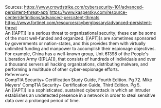 Sources:
https://www.crowdstrike.com/cybersecurity-101/advanced-persistent-threat-apt/
https://www.kaspersky.com/resource-center/definitions/advanced-persistent-threats
https://www.fortinet.com/resources/cyberglossary/advanced-persistent-threat
\
An [[APT]] is a serious threat to organizational security; these can be some of the most well-funded and organized. [[APT]]s are sometimes sponsored by governments or nation-states, and this provides them with virtually unlimited funding and manpower to accomplish their espionage objectives. For example, China has a well-known group, Unit 61398 of the People's Liberation Army ([[PLA]]), that consists of hundreds of individuals and over a thousand servers all hacking organizations, distributing malware, and performing a multitude of other cyber-espionage efforts.
\
References:
\
CompTIA Security+ Certification Study Guide, Fourth Edition. Pg 72. 
Mike Meyers' CompTIA Security+ Certification Guide, Third Edition. Pg 5.
\
An [[APT]] is a sophisticated, sustained cyberattack in which an intruder establishes an undetected presence in a network in order to steal sensitive data over a prolonged period of time.
